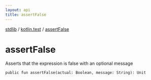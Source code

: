 ```yaml
---
layout: api
title: assertFalse
---
```

[stdlib](../index.html) / [kotlin.test](index.html) / [assertFalse](assertFalse.html)

# assertFalse
Asserts that the expression is false with an optional message
```
public fun assertFalse(actual: Boolean, message: String): Unit
```
